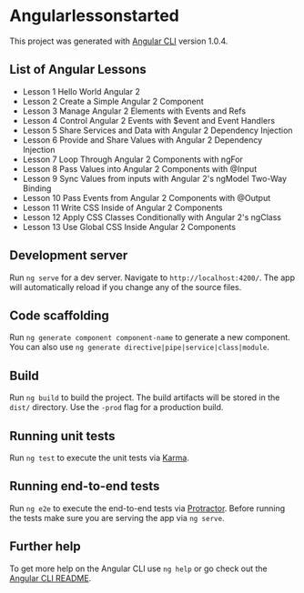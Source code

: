 # Angularlessonstarted

This project was generated with [Angular CLI](https://github.com/angular/angular-cli) version 1.0.4.

## List of Angular Lessons
- Lesson 1 Hello World Angular 2
- Lesson 2 Create a Simple Angular 2 Component
- Lesson 3 Manage Angular 2 Elements with Events and Refs
- Lesson 4 Control Angular 2 Events with $event and Event Handlers
- Lesson 5 Share Services and Data with Angular 2 Dependency Injection
- Lesson 6 Provide and Share Values with Angular 2 Dependency Injection
- Lesson 7 Loop Through Angular 2 Components with ngFor
- Lesson 8 Pass Values into Angular 2 Components with @Input
- Lesson 9 Sync Values from inputs with Angular 2's ngModel Two-Way Binding
- Lesson 10 Pass Events from Angular 2 Components with @Output
- Lesson 11 Write CSS Inside of Angular 2 Components
- Lesson 12 Apply CSS Classes Conditionally with Angular 2's ngClass
- Lesson 13 Use Global CSS Inside Angular 2 Components

## Development server

Run `ng serve` for a dev server. Navigate to `http://localhost:4200/`. The app will automatically reload if you change any of the source files.

## Code scaffolding

Run `ng generate component component-name` to generate a new component. You can also use `ng generate directive|pipe|service|class|module`.

## Build

Run `ng build` to build the project. The build artifacts will be stored in the `dist/` directory. Use the `-prod` flag for a production build.

## Running unit tests

Run `ng test` to execute the unit tests via [Karma](https://karma-runner.github.io).

## Running end-to-end tests

Run `ng e2e` to execute the end-to-end tests via [Protractor](http://www.protractortest.org/).
Before running the tests make sure you are serving the app via `ng serve`.

## Further help

To get more help on the Angular CLI use `ng help` or go check out the [Angular CLI README](https://github.com/angular/angular-cli/blob/master/README.md).
